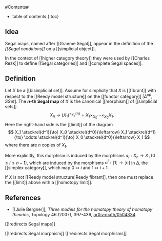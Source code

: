 
#Contents#
* table of contents
{:toc}

## Idea

Segal maps, named after [[Graeme Segal]], appear in the definition of the _[[Segal conditions]]_ on a [[simplicial object]].

In the context of [[higher category theory]] they 
were used by [[Charles Rezk]] to define [[Segal categories]] and [[complete Segal spaces]].

## Definition

Let $X$ be a [[bisimplicial set]].  Assume for simplicity that $X$ is [[fibrant]] with respect to the [[Reedy model structure]] on the [[functor category]] $[\Delta^{op}, SSet]$.  The **$n$-th Segal map** of $X$ is the canonical [[morphism]] of [[simplicial sets]]
  $$ X_n \to (X_1)^{\times_{X_0} (n)} = X_1 \times_{X_0} \cdots \times_{X_0} X_1. $$
Here the right-hand side is the [[limit]] of the diagram
  $$ X_1 \stackrel{d^1}{\to} X_0 \stackrel{d^0}{\leftarrow} X_1 \stackrel{d^1}{\to} \cdots \stackrel{d^1}{\to} X_0 \stackrel{d^0}{\leftarrow} X_1 $$
where there are $n$ copies of $X_1$.

More explicitly, this morphism is induced by the morphisms $a_i : X_n \to X_1$ ($0 \le i \le n-1$), which are induced by the morphisms $\alpha^i : [1] \to [n]$ in $\Delta$, the [[simplex category]], which map $0 \mapsto i$ and $1 \mapsto i+1$.

If $X$ is not [[Reedy model structure|Reedy fibrant]], then one must replace the [[limit]] above with a [[homotopy limit]].

## References

* [[Julie Bergner]], _Three models for the homotopy theory of homotopy theories_, Topology 46 (2007), 397-436, [arXiv:math/0504334](http://arxiv.org/abs/math/0504334).

[[!redirects Segal maps]]

[[!redirects Segal morphism]]
[[!redirects Segal morphisms]]